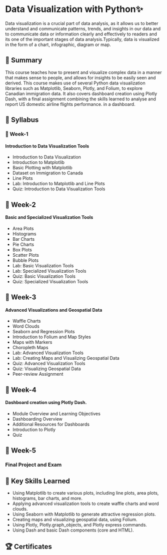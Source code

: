 # Data Visualization with Python✨

Data visualization is a crucial part of data analysis, as it allows us to better understand and communicate patterns, trends, and insights in our data and 
to communicate data or information clearly and effectively to readers and its one of the important stages of data analysis.Typically, data is visualized in the form of a chart, infographic, diagram or map.

## 📄 Summary

This course teaches how to present and visualize complex data in a manner that makes sense to people, and allows for insights to be easily seen and derived.
This course makes use of several Python data visualization libraries such as Matplotlib, Seaborn, Plotly, and Folium, to explore Canadian immigration data. 
It also covers dashboard creation using Plotly Dash, with a final assignment combining the skills learned to analyse and report US domestic airline flights performance. in a dashboard.

## 📑  Syllabus

### 📅 Week-1
#### Introduction to Data Visualization Tools

- Introduction to Data Visualization
- Introduction to Matplotlib
- Basic Plotting with Matplotlib
- Dataset on Immigration to Canada
- Line Plots
- Lab: Introduction to Matplotlib and Line Plots
- Quiz: Introduction to Data Visualization Tools

## 📅 Week-2
#### Basic and Specialized Visualization Tools

- Area Plots
- Histograms
- Bar Charts
- Pie Charts
- Box Plots
- Scatter Plots
- Bubble Plots
- Lab: Basic Visualization Tools
- Lab: Specialized Visualization Tools
- Quiz: Basic Visualization Tools
- Quiz: Specialized Visualization Tools

## 📅 Week-3

#### Advanced Visualizations and Geospatial Data

- Waffle Charts
- Word Clouds
- Seaborn and Regression Plots
- Introduction to Folium and Map Styles
- Maps with Markers
- Choropleth Maps
- Lab: Advanced Visualization Tools
- Lab: Creating Maps and Visualizing Geospatial Data
- Quiz: Advanced Visualization Tools
- Quiz: Visualizing Geospatial Data
- Peer-review Assignment

## 📅 Week-4

#### Dashboard creation using Plotly Dash.
- Module Overview and Learning Objectives
- Dashboarding Overview
- Additional Resources for Dashboards
- Introduction to Plotly
- Quiz

## 📅 Week-5

### Final Project and Exam

## 🔑 Key Skills Learned

- Using Matplotlib to create various plots, including line plots, area plots, histograms, bar charts, and more.
- Applying advanced visualization tools to create waffle charts and word clouds.
- Using Seaborn with Matplotlib to generate attractive regression plots.
- Creating maps and visualizing geospatial data, using Folium.
- Using Plotly, Plotly.graph_objects, and Plotly express commands.
- Using Dash and basic Dash components (core and HTML).

## 🏆 Certificates
